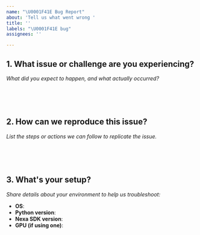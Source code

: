 ```yaml
---
name: "\U0001F41E Bug Report"
about: 'Tell us what went wrong '
title: ''
labels: "\U0001F41E bug"
assignees: ''

---
```


## 1. What issue or challenge are you experiencing?  
*What did you expect to happen, and what actually occurred?*

<br><br><br>

## 2. How can we reproduce this issue?  
*List the steps or actions we can follow to replicate the issue.*

<br><br><br>

## 3. What's your setup?  
*Share details about your environment to help us troubleshoot:*  

- **OS**:
- **Python version**:
- **Nexa SDK version**: 
- **GPU (if using one)**:
